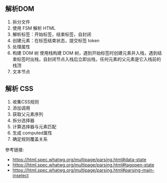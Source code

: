## 解析DOM

1. 拆分文件
2. 使用 FSM 解析 HTML
3. 解析标签：开始标签，结束标签，自封闭
4. 创建元素：在标签结束状态，提交标签 token
5. 处理属性
6. 构建 DOM 树
   使用栈构建 DOM 树，遇到开始标签时创建元素并入栈，遇到结束标签时出栈，自封闭节点入栈后立即出栈，任何元素的父元素是它入栈前的栈顶
7. 文本节点

## 解析 CSS

1. 收集CSS规则
2. 添加调用
3. 获取父元素序列
4. 拆分选择器
5. 计算选择器与元素匹配
6. 生成 computed属性
7. 确定规则覆盖关系

参考链接:
* https://html.spec.whatwg.org/multipage/parsing.html#data-state
* https://html.spec.whatwg.org/multipage/parsing.html#tagopen-state
* https://html.spec.whatwg.org/multipage/parsing.html#parsing-main-inselect